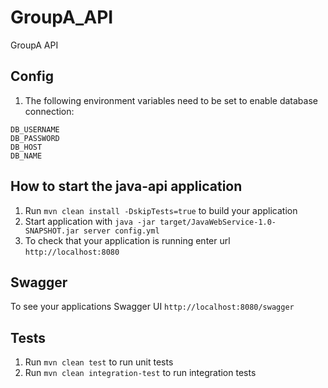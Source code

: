 # GroupA_API
GroupA API


Config
---
1. The following environment variables need to be set to enable database connection:
```
DB_USERNAME
DB_PASSWORD
DB_HOST
DB_NAME
```

How to start the java-api application
---

1. Run `mvn clean install -DskipTests=true` to build your application
1. Start application with `java -jar target/JavaWebService-1.0-SNAPSHOT.jar server config.yml`
1. To check that your application is running enter url `http://localhost:8080`

Swagger
---

To see your applications Swagger UI `http://localhost:8080/swagger`

Tests
---

1. Run `mvn clean test` to run unit tests
2. Run `mvn clean integration-test` to run integration tests